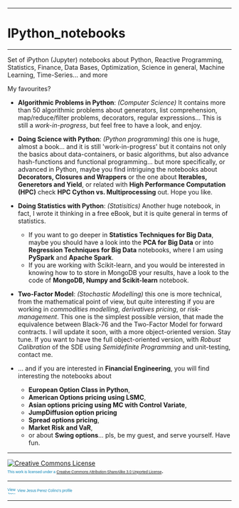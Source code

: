 ****
# IPython_notebooks
****
Set of iPython (Jupyter) notebooks about Python, Reactive Programming, Statistics, Finance, Data Bases, Optimization, Science in general, Machine Learning, Time-Series... and more

My favourites?

- **Algorithmic Problems in Python**: *(Computer Science)* It contains more than 50 algorithmic problems about generators, list comprehension, map/reduce/filter problems, decorators, regular expressions... This is still a *work-in-progress*, but feel free to have a look, and enjoy.

- **Doing Science with Python**: *(Python programming)* this one is huge, almost a book... and it is still 'work-in-progress' but it contains not only the basics about data-containers, or basic algorithms, but also advance hash-functions and functional programming... but more specifically, or advanced in Python, maybe you find intriguing the notebooks about **Decorators, Closures and Wrappers** or the one about **Iterables, Generetors and Yield**, or related with **High Performance Computation (HPC)** check **HPC Cython vs. Multiprocessing** out. Hope you like. 

- **Doing Statistics with Python**: *(Statisitics)* Another huge notebook, in fact, I wrote it thinking in a free eBook, but it is quite general in terms of statistics.  
  - If you want to go deeper in **Statistics Techniques for Big Data**, maybe you should have a look into the **PCA for Big Data** or into **Regression Techniques for Big Data** notebooks, where I am using **PySpark** and **Apache Spark**. 
  - If you are working with Scikit-learn, and you would be interested in knowing how to to store in MongoDB your results, have a look to the code of **MongoDB, Numpy and Scikit-learn** notebook. 

- **Two-Factor Model**: *(Stochastic Modelling)* this one is more technical, from the mathematical point of view, but quite interesting if you are working in *commodities modelling, derivatives pricing*, or *risk-management*. This one is the simplest possible version, that made the equivalence between Black-76 and the Two-Factor Model for forward contracts. I will update it soon, with a  more object-oriented version. Stay tune. If you want to have the full object-oriented version, with *Robust Calibration* of the SDE using *Semidefinite Programming* and unit-testing, contact me.

- ... and if you are interested in **Financial Engineering**, you will find interesting the notebooks about   
  - **European Option Class in Python**, 
  - **American Options pricing using LSMC**, 
  - **Asian options pricing using MC with Control Variate**, 
  - **JumpDiffusion option pricing**
  - **Spread options pricing**, 
  - **Market Risk and VaR**, 
  - or about **Swing options**... pls, be my guest, and serve yourself. Have fun.




****
<a rel="license" href="http://creativecommons.org/licenses/by-sa/3.0/"><img alt="Creative Commons License" style="border-width:0" src="https://i.creativecommons.org/l/by-sa/3.0/88x31.png" /></a>  <span style="font: 60% Arial,sans-serif; color:#0783B6;"> <br />This work is licensed under a <a rel="license" href="http://creativecommons.org/licenses/by-sa/3.0/">Creative Commons Attribution-ShareAlike 3.0 Unported License</span></a>.

****



<a href="https://de.linkedin.com/pub/jesus-perez-colino/3/80a/9b5" style="text-decoration:none;"><span style="font: 60% Arial,sans-serif; color:#0783B6;"><img src="https://static.licdn.com/scds/common/u/img/webpromo/btn_in_20x15.png" width="20" height="15" alt="View Jesus Perez Colino's LinkedIn profile" style="vertical-align:middle;" border="0">&nbsp;View Jesus Perez Colino's profile</span></a>

******
